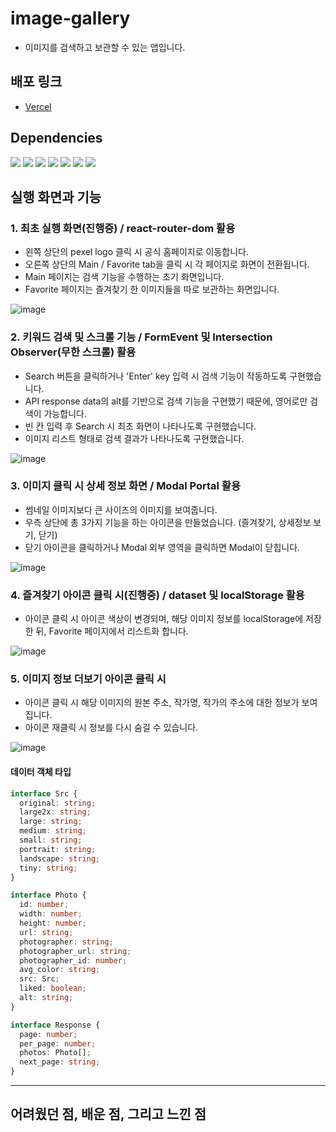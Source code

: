 # image-gallery
* 이미지를 검색하고 보관할 수 있는 앱입니다.

## 배포 링크
* [Vercel](https://image-gallery-dusky.vercel.app/)

## Dependencies

<span><img src="https://img.shields.io/badge/Typescript-3178C6?style=flat-square&logo=TypeScript&logoColor=white"/></span>
<span><img src="https://img.shields.io/badge/React-61DAFB?style=flat-square&logo=React&logoColor=white"/></span>
<span><img src="https://img.shields.io/badge/Sass-CC6699?style=flat-square&logo=Sass&logoColor=white"/></span>
<span><img src="https://img.shields.io/badge/stylelint-263238?style=flat-square&logo=stylelint&logoColor=white"/></span>
<span><img src="https://img.shields.io/badge/ReactRouter-CA4245?style=flat-square&logo=ReactRouter&logoColor=white"/></span>
<span><img src="https://img.shields.io/badge/recoil-FFFF00?style=flat-square&logo=recoil&logoColor=white"/></span>
<span><img src="https://img.shields.io/badge/classnames-000000?style=flat-square&logoColor=white"/></span>

## 실행 화면과 기능

### 1. 최초 실행 화면(진행중) / react-router-dom 활용
* 왼쪽 상단의 pexel logo 클릭 시 공식 홈페이지로 이동합니다.
* 오른쪽 상단의 Main / Favorite tab을 클릭 시 각 페이지로 화면이 전환됩니다.
* Main 페이지는 검색 기능을 수행하는 초기 화면입니다.
* Favorite 페이지는 즐겨찾기 한 이미지들을 따로 보관하는 화면입니다.

![image](https://user-images.githubusercontent.com/89800985/173222624-73f87c54-fa85-429f-b136-02bfa93006a4.png)




### 2. 키워드 검색 및 스크롤 기능 / FormEvent 및 Intersection Observer(무한 스크롤) 활용
* Search 버튼을 클릭하거나 'Enter' key 입력 시 검색 기능이 작동하도록 구현했습니다.
* API response data의 alt를 기반으로 검색 기능을 구현했기 때문에, 영어로만 검색이 가능합니다.
* 빈 칸 입력 후 Search 시 최초 화면이 나타나도록 구현했습니다.
* 이미지 리스트 형태로 검색 결과가 나타나도록 구현했습니다.

![image](https://user-images.githubusercontent.com/89800985/173227309-bb442fc2-b518-4bd6-8a05-2703abe8fcfa.png)




### 3. 이미지 클릭 시 상세 정보 화면 / Modal Portal 활용
* 썸네일 이미지보다 큰 사이즈의 이미지를 보여줍니다.
* 우측 상단에 총 3가지 기능을 하는 아이콘을 만들었습니다. (즐겨찾기, 상세정보 보기, 닫기)
* 닫기 아이콘을 클릭하거나 Modal 외부 영역을 클릭하면 Modal이 닫힙니다.

![image](https://user-images.githubusercontent.com/89800985/173227390-a2c2d76d-d35a-4320-a103-9b65b2e8cba8.png)




### 4. 즐겨찾기 아이콘 클릭 시(진행중) / dataset 및 localStorage 활용  
* 아이콘 클릭 시 아이콘 색상이 변경되며, 해당 이미지 정보를 localStorage에 저장한 뒤, Favorite 페이지에서 리스트화 합니다.

![image](https://user-images.githubusercontent.com/89800985/173227400-43cbc222-336b-4bd7-b2c7-1de436c426a6.png)




### 5. 이미지 정보 더보기 아이콘 클릭 시
* 아이콘 클릭 시 해당 이미지의 원본 주소, 작가명, 작가의 주소에 대한 정보가 보여집니다.
* 아이콘 재클릭 시 정보를 다시 숨길 수 있습니다.

![image](https://user-images.githubusercontent.com/89800985/173227438-0ebc54f4-202c-4757-bb8d-8ad515661180.png)




#### 데이터 객체 타입
```ts
interface Src {
  original: string;
  large2x: string;
  large: string;
  medium: string;
  small: string;
  portrait: string;
  landscape: string;
  tiny: string;
}

interface Photo {
  id: number;
  width: number;
  height: number;
  url: string;
  photographer: string;
  photographer_url: string;
  photographer_id: number;
  avg_color: string;
  src: Src;
  liked: boolean;
  alt: string;
}

interface Response {
  page: number;
  per_page: number;
  photos: Photo[];
  next_page: string;
}

```
-----------------------------------------------
## 어려웠던 점, 배운 점, 그리고 느낀 점


